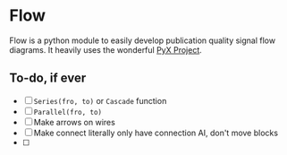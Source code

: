 # Flow

Flow is a python  module to easily develop publication quality signal flow diagrams. It heavily uses the wonderful [PyX Project](https://github.com/pyx-project/pyx).




## To-do, if ever

- [ ] `Series(fro, to)` or `Cascade` function
- [ ] `Parallel(fro, to)`
- [ ] Make arrows on wires
- [ ] Make connect literally only have connection AI, don't move blocks
- [ ] 
